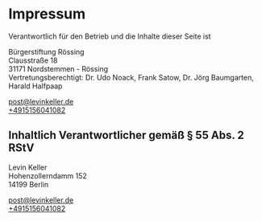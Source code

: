 # Impressum

Verantwortlich für den Betrieb und die Inhalte dieser Seite ist

Bürgerstiftung Rössing\
Clausstraße 18\
31171 Nordstemmen - Rössing  
Vertretungsberechtigt: Dr. Udo Noack, Frank Satow, Dr. Jörg Baumgarten, Harald Halfpaap

post@levinkeller.de  
[+4915156041082](tel:+4915156041082)

## Inhaltlich Verantwortlicher gemäß § 55 Abs. 2 RStV

Levin Keller  
Hohenzollerndamm 152  
14199 Berlin

post@levinkeller.de  
[+4915156041082](tel:+4915156041082)

